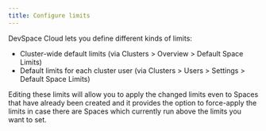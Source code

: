 ```yaml
---
title: Configure limits
---
```


DevSpace Cloud lets you define different kinds of limits:
- Cluster-wide default limits (via Clusters > Overview > Default Space Limits)
- Default limits for each cluster user (via Clusters > Users > Settings > Default Space Limits)

Editing these limits will allow you to apply the changed limits even to Spaces that have already been created and it provides the option to force-apply the limits in case there are Spaces which currently run above the limits you want to set.
